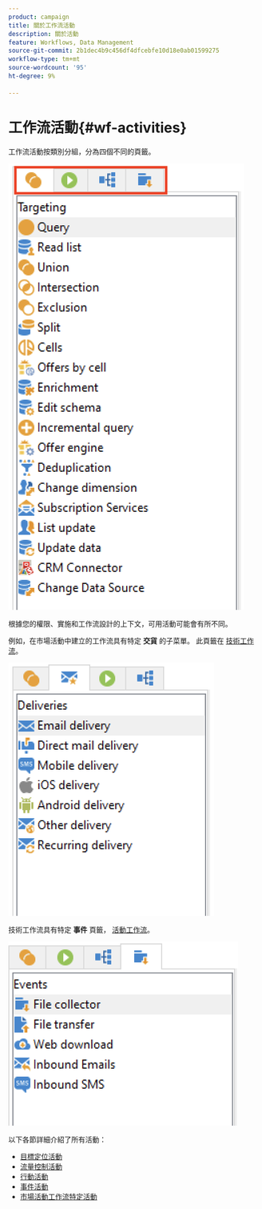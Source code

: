 ```yaml
---
product: campaign
title: 關於工作流活動
description: 關於活動
feature: Workflows, Data Management
source-git-commit: 2b1dec4b9c456df4dfcebfe10d18e0ab01599275
workflow-type: tm+mt
source-wordcount: '95'
ht-degree: 9%

---
```


# 工作流活動{#wf-activities}

工作流活動按類別分組，分為四個不同的頁籤。

![](assets/wf-activity-tabs.png)

根據您的權限、實施和工作流設計的上下文，可用活動可能會有所不同。

例如，在市場活動中建立的工作流具有特定 **交貨** 的子菜單。 此頁籤在 [技術工作流](technical-workflows.md)。

![](assets/campaign-wf-activities.png)

技術工作流具有特定 **事件** 頁籤， [活動工作流](campaign-workflows.md)。

![](assets/tech-wf-activities.png)

以下各節詳細介紹了所有活動：

* [目標定位活動](targeting-activities.md)
* [流量控制活動](flow-control-activities.md)
* [行動活動](action-activities.md)
* [事件活動](event-activities.md)
* [市場活動工作流特定活動](../campaigns/marketing-campaign-deliveries.md)
